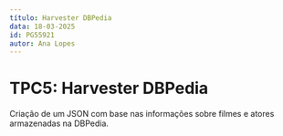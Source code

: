 ```yaml
---
título: Harvester DBPedia
data: 18-03-2025  
id: PG55921  
autor: Ana Lopes
---
```


# TPC5: Harvester DBPedia
Criação de um JSON com base nas informações sobre filmes e atores armazenadas na DBPedia.
